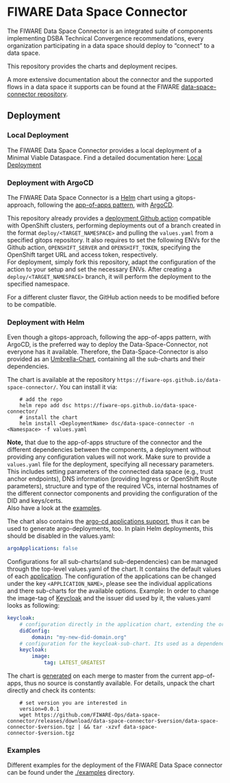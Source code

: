 # FIWARE Data Space Connector

The FIWARE Data Space Connector is an integrated suite of components implementing DSBA Technical Convergence recommendations, every organization participating 
in a data space should deploy to “connect” to a data space.

This repository provides the charts and deployment recipes. 

A more extensive documentation about the connector and the supported flows in a data space it supports can be found at the 
FIWARE [data-space-connector repository](https://github.com/FIWARE/data-space-connector).



## Deployment

### Local Deployment

The FIWARE Data Space Connector provides a local deployment of a Minimal Viable Dataspace. 
Find a detailed documentation here: [Local Deployment](./doc/LOCAL.MD)

### Deployment with ArgoCD

The FIWARE Data Space Connector is a [Helm](https://helm.sh) chart using a gitops-approach, following 
the [app-of-apps pattern](https://argo-cd.readthedocs.io/en/stable/operator-manual/cluster-bootstrapping), with [ArgoCD](https://argo-cd.readthedocs.io/en/stable/). 

This repository already provides a [deployment Github action](.github/workflows/deploy.yaml) compatible with OpenShift clusters, performing deployments out of 
a branch created in the format `deploy/<TARGET_NAMESPACE>` and pulling the `values.yaml` from a specified gitops repository. It also requires to set the 
following ENVs for the Github action, `OPENSHIFT_SERVER` and `OPENSHIFT_TOKEN`, specifying the OpenShift target URL and access token, respectively.  
For deployment, simply fork this repository, adapt the configuration of the action to your setup and set the necessary ENVs. After creating a 
`deploy/<TARGET_NAMESPACE>` branch, it will perform the deployment to the specified namespace.

For a different cluster flavor, the GitHub action needs to be modified before to be compatible.


### Deployment with Helm

Even though a gitops-approach, following the app-of-apps pattern, with ArgoCD, is the preferred way to deploy the Data-Space-Connector, not everyone has it available. Therefore, the Data-Space-Connector is also provided as an [Umbrella-Chart](https://helm.sh/docs/howto/charts_tips_and_tricks/#complex-charts-with-many-dependencies), containing all the sub-charts and their dependencies.

The chart is available at the repository ```https://fiware-ops.github.io/data-space-connector/```. You can install it via:

```shell
    # add the repo
    helm repo add dsc https://fiware-ops.github.io/data-space-connector/
    # install the chart
    helm install <DeploymentName> dsc/data-space-connector -n <Namespace> -f values.yaml
```
**Note,** that due to the app-of-apps structure of the connector and the different dependencies between the components, a deployment without providing any configuration values will not work. Make sure to provide a 
`values.yaml` file for the deployment, specifying all necessary parameters. This includes setting parameters of the connected data space (e.g., trust anchor endpoints), DNS information (providing Ingress or OpenShift Route parameters), 
structure and type of the required VCs, internal hostnames of the different connector components and providing the configuration of the DID and keys/certs.  
Also have a look at the [examples](#examples).

The chart also contains the [argo-cd applications support](./data-space-connector/templates/), thus it can be used to generate argo-deployments, too. In plain Helm deployments, this should be disabled in the values.yaml:
```yaml
argoApplications: false
```

Configurations for all sub-charts(and sub-dependencies) can be managed through the top-level values.yaml of the chart. It contains the default values of each [application](./applications/). The configuration of the applications can be changed under the key ```<APPLICATION_NAME>```, please see the individual applications and there sub-charts for the available options. 
Example:
In order to change the image-tag of [Keycloak](./applications/keycloak/) and the issuer did used by it, the values.yaml looks as following:
```yaml
keycloak:
    # configuration directly in the application chart, extending the original keycloak chart
    didConfig:
        domain: "my-new-did-domain.org"
    # configuration for the keycloak-sub-chart. Its used as a dependency to the application, thus all config is accessible under the dependency name
    keycloak:
        image:
            tag: LATEST_GREATEST
```

The chart is [generated](generate.sh) on each merge to master from the current app-of-apps, thus no source is constantly available. For details, unpack the chart directly and check its contents:
```shell  
    # set version you are interested in
    version=0.0.1
    wget https://github.com/FIWARE-Ops/data-space-connector/releases/download/data-space-connector-$version/data-space-connector-$version.tgz | && tar -xzvf data-space-connector-$version.tgz
```


### Examples

Different examples for the deployment of the FIWARE Data Space connector can be found 
under the [./examples](./examples) directory.
